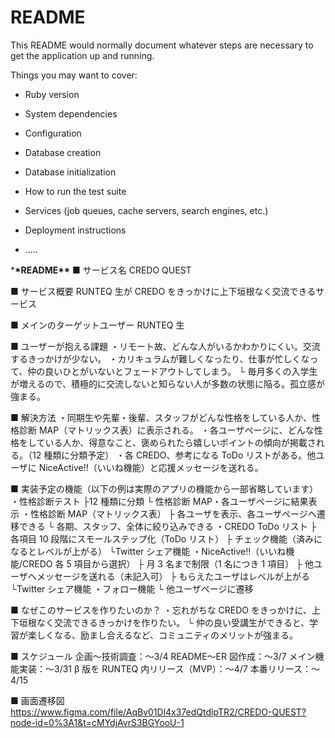 # README

This README would normally document whatever steps are necessary to get the
application up and running.

Things you may want to cover:

- Ruby version

- System dependencies

- Configuration

- Database creation

- Database initialization

- How to run the test suite

- Services (job queues, cache servers, search engines, etc.)

- Deployment instructions

- .....

\***\*README\*\***
■ サービス名
CREDO QUEST

■ サービス概要
RUNTEQ 生が CREDO をきっかけに上下垣根なく交流できるサービス

■ メインのターゲットユーザー
RUNTEQ 生

■ ユーザーが抱える課題
・リモート故、どんな人がいるかわかりにくい。交流するきっかけが少ない。
・カリキュラムが難しくなったり、仕事が忙しくなって、仲の良いひとがいないとフェードアウトしてしまう。
└ 毎月多くの入学生が増えるので、積極的に交流しないと知らない人が多数の状態に陥る。孤立感が強まる。

■ 解決方法
・同期生や先輩・後輩、スタッフがどんな性格をしている人か、性格診断 MAP（マトリックス表）に表示される。
・各ユーザページに、どんな性格をしている人か、得意なこと、褒められたら嬉しいポイントの傾向が掲載される。（12 種類に分類予定）
・各 CREDO、参考になる ToDo リストがある。他ユーザに NiceActive!!（いいね機能）と応援メッセージを送れる。

■ 実装予定の機能（以下の例は実際のアプリの機能から一部省略しています）
・性格診断テスト
├12 種類に分類
└ 性格診断 MAP・各ユーザページに結果表示
・性格診断 MAP（マトリックス表）
├ 各ユーザを表示、各ユーザページへ遷移できる
└ 各期、スタッフ、全体に絞り込みできる
・CREDO ToDo リスト
├ 各項目 10 段階にスモールステップ化（ToDo リスト）
├ チェック機能（済みになるとレベルが上がる）
└Twitter シェア機能
・NiceActive!!（いいね機能/CREDO 各 5 項目から選択）
├ 月 3 名まで制限（1 名につき 1 項目）
├ 他ユーザへメッセージを送れる（未記入可）
├ もらえたユーザはレベルが上がる
└Twitter シェア機能
・フォロー機能
└ 他ユーザページに遷移

■ なぜこのサービスを作りたいのか？
・忘れがちな CREDO をきっかけに、上下垣根なく交流できるきっかけを作りたい。
└ 仲の良い受講生ができると、学習が楽しくなる、励まし合えるなど、コミュニティのメリットが強まる。

■ スケジュール
企画〜技術調査：〜3/4
README〜ER 図作成：〜3/7
メイン機能実装：〜3/31
β 版を RUNTEQ 内リリース（MVP）：〜4/7
本番リリース：〜4/15

■ 画面遷移図
https://www.figma.com/file/AqBv01Dl4x37edQtdlpTR2/CREDO-QUEST?node-id=0%3A1&t=cMYdjAvrS3BGYooU-1
